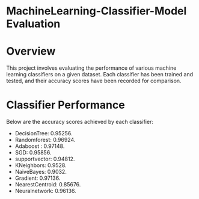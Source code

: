 # MachineLearning-Classifier-Model Evaluation 

# Overview

This project involves evaluating the performance of various machine learning classifiers on a given dataset. Each classifier has been trained and tested, and their accuracy scores have been recorded for comparison.

# Classifier Performance

Below are the accuracy scores achieved by each classifier:

- DecisionTree: 0.95256.
- Randomforest: 0.96924.
- Adaboost : 0.97148.
- SGD: 0.95856.
- supportvector: 0.94812.
- KNeighbors: 0.9528.
- NaiveBayes: 0.9032.
- Gradient: 0.97136.
- NearestCentroid: 0.85676.
- Neuralnetwork: 0.96136.

